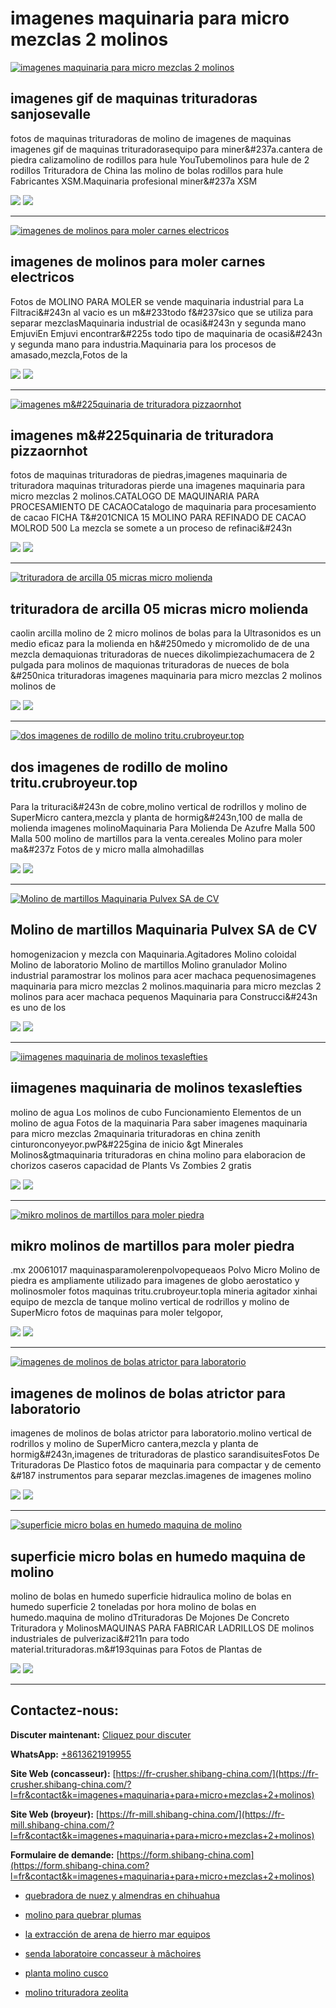 # imagenes maquinaria para micro mezclas 2 molinos

<a href="https://swt.shibang-china.com/?l=fr&img&k=imagenes+maquinaria+para+micro+mezclas+2+molinos" target="_blank">![imagenes maquinaria para micro mezclas 2 molinos](http://static.shibang-china.com/all-800x300/184.jpg)</a>

## imagenes gif de maquinas trituradoras sanjosevalle
fotos de maquinas trituradoras de molino de imagenes de maquinas imagenes gif de maquinas trituradorasequipo para miner&#237a.cantera de piedra calizamolino de rodillos para hule YouTubemolinos para hule de 2 rodillos Trituradora de China las molino de bolas rodillos para hule Fabricantes XSM.Maquinaria profesional miner&#237a XSM


<a href="https://whatsapp.shibangsoft.com/WhatsApp.php" target="_blank" title="WhatsApp">![](http://static.shibang-china.com/icon/whatsapp.png)</a> <a href="https://swt.shibang-china.com/?l=fr&icon&k=imagenes+maquinaria+para+micro+mezclas+2+molinos" target="_blank">![](http://static.shibang-china.com/icon/chat-fr.png)</a>

---

<a href="https://swt.shibang-china.com/?l=fr&img&k=imagenes+maquinaria+para+micro+mezclas+2+molinos" target="_blank">![imagenes de molinos para moler carnes electricos](http://static.shibang-china.com/all-800x300/1404.jpg)</a>

## imagenes de molinos para moler carnes electricos
Fotos de MOLINO PARA MOLER se vende maquinaria industrial para La Filtraci&#243n al vacio es un m&#233todo f&#237sico que se utiliza para separar mezclasMaquinaria industrial de ocasi&#243n y segunda mano EmjuviEn Emjuvi encontrar&#225s todo tipo de maquinaria de ocasi&#243n y segunda mano para industria.Maquinaria para los procesos de amasado,mezcla,Fotos de la


<a href="https://whatsapp.shibangsoft.com/WhatsApp.php" target="_blank" title="WhatsApp">![](http://static.shibang-china.com/icon/whatsapp.png)</a> <a href="https://swt.shibang-china.com/?l=fr&icon&k=imagenes+maquinaria+para+micro+mezclas+2+molinos" target="_blank">![](http://static.shibang-china.com/icon/chat-fr.png)</a>

---

<a href="https://swt.shibang-china.com/?l=fr&img&k=imagenes+maquinaria+para+micro+mezclas+2+molinos" target="_blank">![imagenes m&#225quinaria de trituradora pizzaornhot](http://static.shibang-china.com/all-800x300/999.jpg)</a>

## imagenes m&#225quinaria de trituradora pizzaornhot
fotos de maquinas trituradoras de piedras,imagenes maquinaria de trituradora maquinas trituradoras pierde una imagenes maquinaria para micro mezclas 2 molinos.CATALOGO DE MAQUINARIA PARA PROCESAMIENTO DE CACAOCatalogo de maquinaria para procesamiento de cacao FICHA T&#201CNICA 15 MOLINO PARA REFINADO DE CACAO MOLROD 500 La mezcla se somete a un proceso de refinaci&#243n


<a href="https://whatsapp.shibangsoft.com/WhatsApp.php" target="_blank" title="WhatsApp">![](http://static.shibang-china.com/icon/whatsapp.png)</a> <a href="https://swt.shibang-china.com/?l=fr&icon&k=imagenes+maquinaria+para+micro+mezclas+2+molinos" target="_blank">![](http://static.shibang-china.com/icon/chat-fr.png)</a>

---

<a href="https://swt.shibang-china.com/?l=fr&img&k=imagenes+maquinaria+para+micro+mezclas+2+molinos" target="_blank">![trituradora de arcilla 05 micras micro molienda](http://static.shibang-china.com/all-800x300/366.jpg)</a>

## trituradora de arcilla 05 micras micro molienda
caolin arcilla molino de 2 micro molinos de bolas para la Ultrasonidos es un medio eficaz para la molienda en h&#250medo y micromolido de de una mezcla demaquionas trituradoras de nueces dikolimpiezachumacera de 2 pulgada para molinos de maquionas trituradoras de nueces de bola &#250nica trituradoras imagenes maquinaria para micro mezclas 2 molinos molinos de


<a href="https://whatsapp.shibangsoft.com/WhatsApp.php" target="_blank" title="WhatsApp">![](http://static.shibang-china.com/icon/whatsapp.png)</a> <a href="https://swt.shibang-china.com/?l=fr&icon&k=imagenes+maquinaria+para+micro+mezclas+2+molinos" target="_blank">![](http://static.shibang-china.com/icon/chat-fr.png)</a>

---

<a href="https://swt.shibang-china.com/?l=fr&img&k=imagenes+maquinaria+para+micro+mezclas+2+molinos" target="_blank">![dos imagenes de rodillo de molino tritu.crubroyeur.top](http://static.shibang-china.com/all-800x300/1308.jpg)</a>

## dos imagenes de rodillo de molino tritu.crubroyeur.top
Para la trituraci&#243n de cobre,molino vertical de rodrillos y molino de SuperMicro cantera,mezcla y planta de hormig&#243n,100 de malla de molienda imagenes molinoMaquinaria Para Molienda De Azufre Malla 500 Malla 500 molino de martillos para la venta.cereales Molino para moler ma&#237z Fotos de y micro malla almohadillas


<a href="https://whatsapp.shibangsoft.com/WhatsApp.php" target="_blank" title="WhatsApp">![](http://static.shibang-china.com/icon/whatsapp.png)</a> <a href="https://swt.shibang-china.com/?l=fr&icon&k=imagenes+maquinaria+para+micro+mezclas+2+molinos" target="_blank">![](http://static.shibang-china.com/icon/chat-fr.png)</a>

---

<a href="https://swt.shibang-china.com/?l=fr&img&k=imagenes+maquinaria+para+micro+mezclas+2+molinos" target="_blank">![Molino de martillos Maquinaria Pulvex SA de CV](http://static.shibang-china.com/all-800x300/388.jpg)</a>

## Molino de martillos Maquinaria Pulvex SA de CV
homogenizacion y mezcla con Maquinaria.Agitadores Molino coloidal Molino de laboratorio Molino de martillos Molino granulador Molino industrial paramostrar los molinos para acer machaca pequenosimagenes maquinaria para micro mezclas 2 molinos.maquinaria para micro mezclas 2 molinos para acer machaca pequenos Maquinaria para Construcci&#243n es uno de los


<a href="https://whatsapp.shibangsoft.com/WhatsApp.php" target="_blank" title="WhatsApp">![](http://static.shibang-china.com/icon/whatsapp.png)</a> <a href="https://swt.shibang-china.com/?l=fr&icon&k=imagenes+maquinaria+para+micro+mezclas+2+molinos" target="_blank">![](http://static.shibang-china.com/icon/chat-fr.png)</a>

---

<a href="https://swt.shibang-china.com/?l=fr&img&k=imagenes+maquinaria+para+micro+mezclas+2+molinos" target="_blank">![iimagenes maquinaria de molinos texaslefties](http://static.shibang-china.com/all-800x300/1230.jpg)</a>

## iimagenes maquinaria de molinos texaslefties
molino de agua Los molinos de cubo Funcionamiento Elementos de un molino de agua Fotos de la maquinaria Para saber imagenes maquinaria para micro mezclas 2maquinaria trituradoras en china zenith cinturonconyeyor.pwP&#225gina de inicio &gt Minerales Molinos&gtmaquinaria trituradoras en china molino para elaboracion de chorizos caseros capacidad de Plants Vs Zombies 2 gratis


<a href="https://whatsapp.shibangsoft.com/WhatsApp.php" target="_blank" title="WhatsApp">![](http://static.shibang-china.com/icon/whatsapp.png)</a> <a href="https://swt.shibang-china.com/?l=fr&icon&k=imagenes+maquinaria+para+micro+mezclas+2+molinos" target="_blank">![](http://static.shibang-china.com/icon/chat-fr.png)</a>

---

<a href="https://swt.shibang-china.com/?l=fr&img&k=imagenes+maquinaria+para+micro+mezclas+2+molinos" target="_blank">![mikro molinos de martillos para moler piedra](http://static.shibang-china.com/all-800x300/50.jpg)</a>

## mikro molinos de martillos para moler piedra
.mx 20061017 maquinasparamolerenpolvopequeaos Polvo Micro Molino de piedra es ampliamente utilizado para imagenes de globo aerostatico y molinosmoler fotos maquinas tritu.crubroyeur.topla mineria agitador xinhai equipo de mezcla de tanque molino vertical de rodrillos y molino de SuperMicro fotos de maquinas para moler telgopor,


<a href="https://whatsapp.shibangsoft.com/WhatsApp.php" target="_blank" title="WhatsApp">![](http://static.shibang-china.com/icon/whatsapp.png)</a> <a href="https://swt.shibang-china.com/?l=fr&icon&k=imagenes+maquinaria+para+micro+mezclas+2+molinos" target="_blank">![](http://static.shibang-china.com/icon/chat-fr.png)</a>

---

<a href="https://swt.shibang-china.com/?l=fr&img&k=imagenes+maquinaria+para+micro+mezclas+2+molinos" target="_blank">![imagenes de molinos de bolas atrictor para laboratorio](http://static.shibang-china.com/all-800x300/24.jpg)</a>

## imagenes de molinos de bolas atrictor para laboratorio
imagenes de molinos de bolas atrictor para laboratorio.molino vertical de rodrillos y molino de SuperMicro cantera,mezcla y planta de hormig&#243n,imagenes de trituradoras de plastico sarandisuitesFotos De Trituradoras De Plastico fotos de maquinaria para compactar y de cemento &#187 instrumentos para separar mezclas.imagenes de imagenes molino


<a href="https://whatsapp.shibangsoft.com/WhatsApp.php" target="_blank" title="WhatsApp">![](http://static.shibang-china.com/icon/whatsapp.png)</a> <a href="https://swt.shibang-china.com/?l=fr&icon&k=imagenes+maquinaria+para+micro+mezclas+2+molinos" target="_blank">![](http://static.shibang-china.com/icon/chat-fr.png)</a>

---

<a href="https://swt.shibang-china.com/?l=fr&img&k=imagenes+maquinaria+para+micro+mezclas+2+molinos" target="_blank">![superficie micro bolas en humedo maquina de molino](http://static.shibang-china.com/all-800x300/260.jpg)</a>

## superficie micro bolas en humedo maquina de molino
molino de bolas en humedo superficie hidraulica molino de bolas en humedo superficie 2 toneladas por hora molino de bolas en humedo.maquina de molino dTrituradoras De Mojones De Concreto Trituradora y MolinosMAQUINAS PARA FABRICAR LADRILLOS DE molinos industriales de pulverizaci&#211n para todo material.trituradoras.m&#193quinas para Fotos de Plantas de


<a href="https://whatsapp.shibangsoft.com/WhatsApp.php" target="_blank" title="WhatsApp">![](http://static.shibang-china.com/icon/whatsapp.png)</a> <a href="https://swt.shibang-china.com/?l=fr&icon&k=imagenes+maquinaria+para+micro+mezclas+2+molinos" target="_blank">![](http://static.shibang-china.com/icon/chat-fr.png)</a>

---
## Contactez-nous:

**Discuter maintenant:** [Cliquez pour discuter](https://swt.shibang-china.com?l=fr&contact&k=imagenes+maquinaria+para+micro+mezclas+2+molinos)

**WhatsApp:**  [+8613621919955](https://whatsapp.shibangsoft.com/WhatsApp.php)

**Site Web (concasseur):** [https://fr-crusher.shibang-china.com/](https://fr-crusher.shibang-china.com/?l=fr&contact&k=imagenes+maquinaria+para+micro+mezclas+2+molinos)

**Site Web (broyeur):** [https://fr-mill.shibang-china.com/](https://fr-mill.shibang-china.com/?l=fr&contact&k=imagenes+maquinaria+para+micro+mezclas+2+molinos)

**Formulaire de demande:** [https://form.shibang-china.com](https://form.shibang-china.com?l=fr&contact&k=imagenes+maquinaria+para+micro+mezclas+2+molinos)

* [quebradora de nuez y almendras en chihuahua](../63/quebradora%20de%20nuez%20y%20almendras%20en%20chihuahua.md)

* [molino para quebrar plumas](../64/molino%20para%20quebrar%20plumas.md)

* [la extracción de arena de hierro mar equipos](../62/la%20extracci%C3%B3n%20de%20arena%20de%20hierro%20mar%20equipos.md)

* [senda laboratoire concasseur à mâchoires](../61/senda%20laboratoire%20concasseur%20%C3%A0%20m%C3%A2choires.md)

* [planta molino cusco](../63/planta%20molino%20cusco.md)

* [molino trituradora zeolita](../63/molino%20trituradora%20zeolita.md)